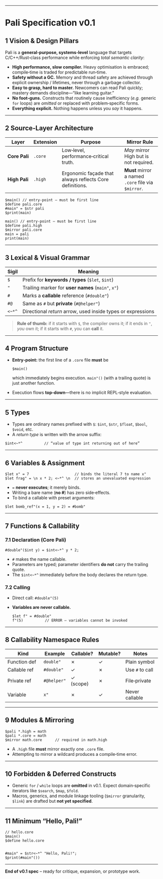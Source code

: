 
---

# Pali Specification v0.1

## 1 Vision & Design Pillars

Pali is a **general‑purpose, systems‑level** language that targets C/C++/Rust‑class performance while enforcing *total semantic clarity*:

* **High performance, slow compiler.** Heavy optimisation is embraced; compile‑time is traded for predictable run‑time.
* **Safety without a GC.** Memory and thread safety are achieved through explicit ownership / lifetimes, never through a garbage collector.
* **Easy to grasp, hard to master.** Newcomers can read Pali quickly; mastery demands discipline—“like learning guitar.”
* **No foot‑guns.** Constructs that routinely cause inefficiency (*e.g.* generic `for` loops) are *omitted* or replaced with problem‑specific forms.
* **Everything explicit.** Nothing happens unless you *say* it happens.

---

## 2 Source‑Layer Architecture

| Layer         | Extension | Purpose                                                 | Mirror Rule                                         |
| ------------- | --------- | ------------------------------------------------------- | --------------------------------------------------- |
| **Core Pali** | `.core`   | Low‑level, performance‑critical truth.                  | *May* mirror High but is not required.              |
| **High Pali** | `.high`   | Ergonomic façade that always reflects Core definitions. | **Must** mirror a named `.core` file via `$mirror`. |
```pali
$main() // entry‑point – must be first line
$define pali.core
#main" = $str pali
$print(main)
```
```pali
main() // entry‑point – must be first line
$define pali.high
$mirror pali.core
main = pali
print(main)
```


---

## 3 Lexical & Visual Grammar

| Sigil      | Meaning                                                             |
| ---------- | ------------------------------------------------------------------- |
| `$`        | Prefix for **keywords / types** (`$let`, `$int`)                    |
| `"`        | Trailing marker for **user names** (`main"`, `x"`)                  |
| `#`        | Marks a **callable** reference (`#double"`)                         |
| `#@`       | Same as `#` but **private** (`#@helper"`)                           |
| `<~*^`     | Directional *return* arrow, used inside types or expressions        |

> **Rule of thumb:** if it starts with `$`, the compiler owns it; if it ends in `"`, *you* own it; if it starts with `#`, you can **call** it.

---

## 4 Program Structure

* **Entry‑point:** the first line of a `.core` file **must** be

  ```pali
  $main()
  ```

  which immediately begins execution.
  `main"()` (with a trailing quote) is just another function.

* Execution flows **top‑down**—there is no implicit REPL‑style evaluation.

---

## 5 Types

* Types are ordinary names prefixed with `$`: `$int`, `$str`, `$float`, `$bool`, `$void`, etc.
* A *return type* is written with the arrow suffix:

```pali
$int<~*^          // “value of type int returning out of here”
```

---

## 6 Variables & Assignment

```pali
$let x" = 7                     // binds the literal 7 to name x"
$let frag" = \n x * 2; <~*^ \n  // stores an unevaluated expression
```

* `=` **never executes**; it merely binds.
* Writing a bare name (**no #**) has zero side‑effects.
* To bind a callable with preset arguments:

```pali
$let bomb_ref"(x = 1, y = 2) = #bomb"
```

---

## 7 Functions & Callability

### 7.1 Declaration (Core Pali)

```pali
#double"($int y) = $int<~*^ y * 2;
```

* `#` makes the name callable.
* Parameters are typed; parameter identifiers **do not** carry the trailing quote.
* The `$int<~*^` immediately before the body declares the return type.

### 7.2 Calling

* Direct call: `#double"(5)`
* **Variables are never callable.**

  ```pali
  $let f" = #double"
  f"(5)          // ERROR – variables cannot be invoked
  ```

---

## 8 Callability Namespace Rules

| Kind             | Example     | Callable? | Mutable? | Notes           |
| ---------------- | ----------- | --------- | -------- | --------------- |
| Function def     | `double"`   | ✗         | ✓        | Plain symbol    |
| Callable ref     | `#double"`  | ✓         | ✗        | Use `#` to call |
| Private ref      | `#@helper"` | ✓ (scope) | ✗        | File‑private    |
| Variable         | `x"`        | ✗         | ✓        | Never callable  |

---

## 9 Modules & Mirroring

```pali
$pali *.high = math
$pali *.core = math
$mirror math.core      // required in math.high
```

* A `.high` file **must** mirror exactly one `.core` file.
* Attempting to mirror a wildcard produces a compile‑time error.

---

## 10 Forbidden & Deferred Constructs

* Generic `for` / `while` loops are **omitted** in v0.1.
  Expect domain‑specific iterators like `$search`, `$map`, `$fold`.
* Macros, generics, and module linkage tooling (`$mirror` granularity, `$link`) are drafted but **not yet specified**.

---

## 11 Minimum “Hello, Pali!”

```pali
// hello.core
$main()
$define hello.core


#main" = $str<~*^ "Hello, Pali!";
$print(#main"())
```

---

**End of v0.1 spec** – ready for critique, expansion, or prototype work.

